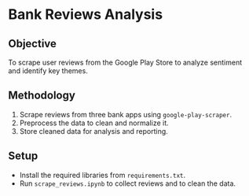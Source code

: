 # Bank Reviews Analysis

## Objective
To scrape user reviews from the Google Play Store to analyze sentiment and identify key themes.

## Methodology
1. Scrape reviews from three bank apps using `google-play-scraper`.
2. Preprocess the data to clean and normalize it.
3. Store cleaned data for analysis and reporting.

## Setup
- Install the required libraries from `requirements.txt`.
- Run `scrape_reviews.ipynb` to collect reviews and to clean the data.
